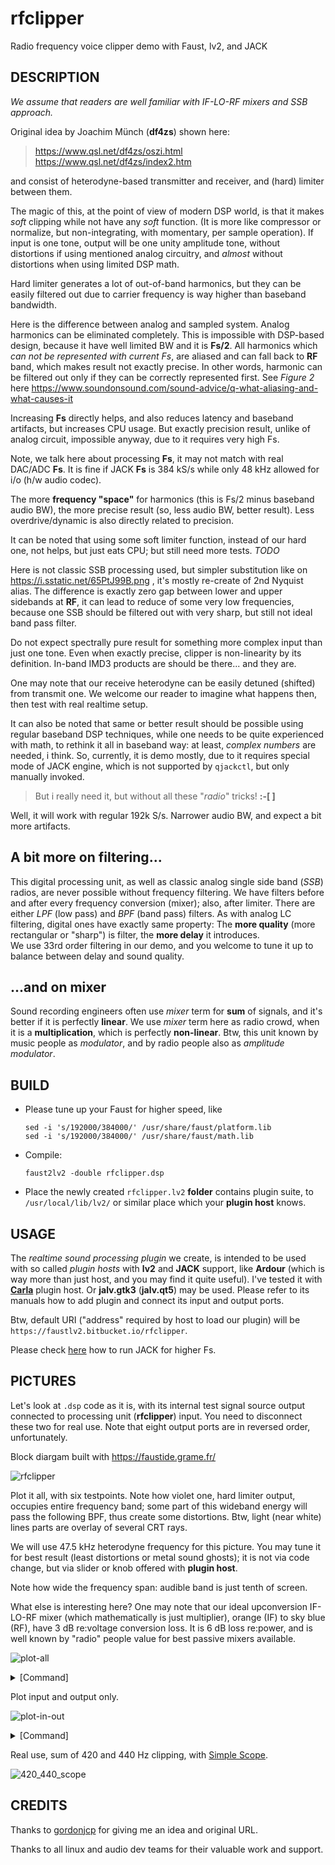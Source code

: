 # rfclipper
Radio frequency voice clipper demo with Faust, lv2, and JACK

DESCRIPTION
-----------
_We assume that readers are well familiar with IF-LO-RF mixers and SSB approach._

Original idea by Joachim Münch (**df4zs**) shown here:

> https://www.qsl.net/df4zs/oszi.html <br>
> https://www.qsl.net/df4zs/index2.htm

and consist of heterodyne-based transmitter and receiver, and (hard) limiter between them.

The magic of this, at the point of view of modern DSP world, is that it makes _soft_ clipping while not have any _soft_ function. (It is more like compressor or normalize, but non-integrating, with momentary, per sample operation). If input is one tone, output will be one unity amplitude tone, without distortions if using mentioned analog circuitry, and _almost_ without distortions when using limited DSP math.

Hard limiter generates a lot of out-of-band harmonics, but they can be easily filtered out due to carrier frequency is way higher than baseband bandwidth.

Here is the difference between analog and sampled system. Analog harmonics can be eliminated completely. This is impossible with DSP-based design, because it have well limited BW and it is **Fs/2**. All harmonics which _can not be represented with current Fs_, are aliased and can fall back to **RF** band, which makes result not exactly precise. In other words, harmonic
can be filtered out only if they can be correctly represented first. See _Figure 2_ here https://www.soundonsound.com/sound-advice/q-what-aliasing-and-what-causes-it

Increasing **Fs** directly helps, and also reduces latency and baseband artifacts, but increases CPU usage. But exactly precision result, unlike of analog circuit, impossible anyway, due to it requires very high Fs.

Note, we talk here about processing **Fs**, it may not match with real DAC/ADC **Fs**. It is fine if JACK **Fs** is 384 kS/s while only 48 kHz allowed for i/o (h/w audio codec).

The more **frequency "space"** for harmonics (this is Fs/2 minus baseband audio BW), the more precise result (so, less audio BW, better result). Less overdrive/dynamic is also directly related to precision. 

It can be noted that using some soft limiter function, instead of our hard one, not helps, but just eats CPU; but still need more tests. *TODO*

Here is not classic SSB processing used, but simpler substitution like on https://i.sstatic.net/65PtJ99B.png , it's mostly re-create of 2nd Nyquist alias. The difference is exactly zero gap between lower and upper sidebands at **RF**, it can lead to reduce of some very low frequencies, because one SSB should be filtered out with very sharp,
but still not ideal band pass filter.

Do not expect spectrally pure result for something more complex input than just one tone. Even when exactly precise, clipper is non-linearity by its definition. In-band IMD3 products are should be there... and they are.

One may note that our receive heterodyne can be easily detuned (shifted) from transmit one. We welcome our reader to imagine what happens then, then test with real realtime setup.

It can also be noted that same or better result should be possible using regular baseband DSP techniques, while one needs to be quite experienced with math, to rethink it all in baseband way: at least, _complex numbers_ are needed, i think. So, currently, it is demo mostly, due to it requires special mode of JACK engine, which is not supported by `qjackctl`, but only manually invoked.

> But i really need it, but without all these "_radio_" tricks! **:-[ ]**

Well, it will work with regular 192k S/s. Narrower audio BW, and expect a bit more artifacts.

A bit more on filtering...
--------------------------

This digital processing unit, as well as classic analog single side band (_SSB_) radios, are never possible without frequency filtering. We have filters before and after every frequency conversion (mixer); also, after limiter. There are either _LPF_ (low pass) and _BPF_ (band pass) filters. As with analog LC filtering, digital ones have exactly same property: The **more quality** (more rectangular or "sharp") is filter, the **more delay** it introduces. <br>
We use 33rd order filtering in our demo, and you welcome to tune it up to balance between delay and sound quality.

...and on mixer
---------------

Sound recording engineers often use _mixer_ term for **sum** of signals, and it's better if it is perfectly **linear**. We use _mixer_ term here as radio crowd, when it is a **multiplication**, which is perfectly **non-linear**. Btw, this unit known by music people as _modulator_, and by radio people also as _amplitude modulator_.

BUILD
-----
* Please tune up your Faust for higher speed, like

      sed -i 's/192000/384000/' /usr/share/faust/platform.lib
      sed -i 's/192000/384000/' /usr/share/faust/math.lib 
  
* Compile:

      faust2lv2 -double rfclipper.dsp
  
* Place the newly created `rfclipper.lv2` **folder** contains plugin suite, to `/usr/local/lib/lv2/` or similar place which your **plugin host** knows.
  
USAGE
-----
The _realtime sound processing plugin_ we create, is intended to be used with so called _plugin hosts_ with **lv2** and **JACK** support, like **Ardour** (which is way more than just host, and you may find it quite useful). I've tested it with **[Carla](https://github.com/twonoise/carla-patches)** plugin host. Or **jalv.gtk3** (**jalv.qt5**) may be used. Please refer to its manuals how to add plugin and connect its input and output ports. 

Btw, default URI ("address" required by host to load our plugin) will be `https://faustlv2.bitbucket.io/rfclipper`.

Please check [here](https://github.com/twonoise/jasmine-sa/?tab=readme-ov-file#above-192-kss) how to run JACK for higher Fs.

PICTURES
--------
Let's look at `.dsp` code as it is, with its internal test signal source output connected to processing unit (**rfclipper**) input. You need to disconnect these two for real use. Note that eight output ports are in reversed order, unfortunately.

Block diargam built with https://faustide.grame.fr/ 

![rfclipper](https://github.com/user-attachments/assets/16f28c23-0388-4a30-b2b1-5055b6dfc576)

Plot it all, with six testpoints. Note how violet one, hard limiter output, occupies entire frequency band; some part of this wideband energy will pass the following BPF, thus create some distortions. Btw, light (near white) lines parts are overlay of several CRT rays.

We will use 47.5 kHz heterodyne frequency for this picture. You may tune it for best result (least distortions or metal sound ghosts); it is not via code change, but via slider or knob offered with **plugin host**.

Note how wide the frequency span: audible band is just tenth of screen.

What else is interesting here? One may note that our ideal upconversion IF-LO-RF mixer (which mathematically is just multiplier), orange (IF) to sky blue (RF), have 3 dB re:voltage conversion loss. It is 6 dB loss re:power, and is well known by "radio" people value for best passive mixers available.

![plot-all](https://github.com/user-attachments/assets/b6a5c5b3-bd96-4283-9687-64532751188f)
<details> 
 <summary>[Command]</summary>
      
      jasmine-sa -O -M 4 -d -110,10,12,64 -h 0,192000,20,64 RFClipper:out7 RFClipper:out6 RFClipper:out5 RFClipper:out4 RFClipper:out3 RFClipper:out2 RFClipper:out1 RFClipper:out0
      
</details>

Plot input and output only.

![plot-in-out](https://github.com/user-attachments/assets/26f39892-690e-4334-90ea-9269c2da785e)
<details> 
 <summary>[Command]</summary>
      
      jasmine-sa -O -M 4 -d -40,10,5,64 -h 0,24000,20,64 RFClipper:out7 RFClipper:out0
      
</details>

Real use, sum of 420 and 440 Hz clipping, with [Simple Scope](http://gareus.org/oss/lv2/sisco#Stereo).

![420_440_scope](https://github.com/user-attachments/assets/9463303c-1a40-4015-8564-a4e73e9c8158)

CREDITS
-------
Thanks to [gordonjcp](https://gjcp.net/author/gordonjcp.html) for giving me an idea and original URL.

Thanks to all linux and audio dev teams for their valuable work and support.








